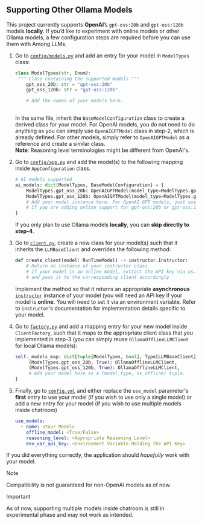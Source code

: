 ## Supporting Other Ollama Models
This project currently supports **OpenAI**’s `gpt-oss:20b` and `gpt-oss:120b` models **locally**.
If you’d like to experiment with online models or other Ollama models, a few configuration steps are required before you can use them with Among LLMs.

1. Go to [`config/models.py`](../allms/config/models.py) and add an entry for your model in `ModelTypes` class:
   ```python
   class ModelTypes(str, Enum):
    """ Class containing the supported models """
       gpt_oss_20b: str = "gpt-oss:20b"
       gpt_oss_120b: str = "gpt-oss:120b"
   
       # Add the names of your models here.
    
   ```
   
   In the same file, inherit the `BaseModelConfiguration` class to create a derived class for your model. For OpenAI
   models, you do not need to do anything as you can simply use `OpenAIGPTModel` class in step-2, which is already defined.
   For other models, simply refer to `OpenAIGPTModel` as a reference and create a similar class.   
   **Note**: Reasoning level terminologies might be different from OpenAI's.


2. Go to [`config/app.py`](../allms/config/app.py) and add the model(s) to the following mapping inside `AppConfiguration` class.
    ```python
    # AI models supported
    ai_models: dict[ModelTypes, BaseModelConfiguration] = {
        ModelTypes.gpt_oss_20b: OpenAIGPTModel(model_type=ModelTypes.gpt_oss_20b, offline=True, online=False),
        ModelTypes.gpt_oss_120b: OpenAIGPTModel(model_type=ModelTypes.gpt_oss_120b, offline=True, online=False),
        # Add your model instance here. For OpenAI GPT models, just use OpenAIGPTModel class.
        # If you are adding online support for gpt-oss:20b or gpt-oss:120b, simply set online=True here
    }
    ```
    If you only plan to use Ollama models **locally**, you can **skip directly to step-4**.
   

3. Go to [`client.py`](../allms/core/llm/client.py), create a new class for your model(s) such that it inherits the
`LLMBaseClient` and overrides the following method:
    ```python
    def create_client(model: RunTimeModel) -> instructor.Instructor:
        # Return an instance of your instructor class
        # If your model is an online model, extract the API key via os.getenv(model.env_var_api_key)
        # and pass it to the corresponding client accordingly
    ```
   Implement the method so that it returns an appropriate **asynchronous** [`instructor`](https://python.useinstructor.com/) 
   instance of your model (you will need an API key if your model is **online**. You will need to set it via an environment 
   variable. Refer to `instructor`'s documentation for implementation details specific to your model.


4. Go to [`factory.py`](../allms/core/llm/factory.py) and add a mapping entry for your new model inside `ClientFactory`, such that it maps to the
appropriate client class that you implemented in step-3 (you can simply reuse `OllamaOfflineLLMClient` for local Ollama models):
    ```python
    self._models_map: dict[tuple[ModelTypes, bool], Type[LLMBaseClient]] = {
         (ModelTypes.gpt_oss_20b, True): OllamaOfflineLLMClient,
         (ModelTypes.gpt_oss_120b, True): OllamaOfflineLLMClient,
         # Add your model here as a (model_type, is_offline) tuple.
    }
    ```

5. Finally, go to [`config.yml`](../config.yml) and either replace the `use_model` parameter's **first** entry to use your 
model (if you wish to use only a single model) or add a new entry for your model (if you wish to use multiple models
inside chatroom)
    ```yaml
    use_models:
      - name: <Your Model> 
        offline_model: <True/False> 
        reasoning_level: <Appropriate Reasoning Level>
        env_var_api_key: <Environment Variable Holding the API Key>        
     ```

If you did everything correctly, the application should *hopefully* work with your model.
> [!NOTE]
> Compatibility is not guaranteed for non-OpenAI models as of now.

> [!IMPORTANT]
> As of now, supporting multiple models inside chatroom is still in experimental phase and may not work as intended.